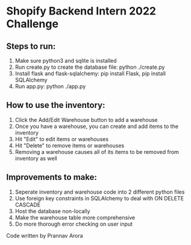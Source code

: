 # Shopify Backend Intern 2022 Challenge

## Steps to run:
1. Make sure python3 and sqlite is installed
2. Run create.py to create the database file: python ./create.py
3. Install flask and flask-sqlalchemy: pip install Flask, pip install SQLAlchemy
4. Run app.py: python ./app.py

## How to use the inventory:
1. Click the Add/Edit Warehouse button to add a warehouse
2. Once you have a warehouse, you can create and add items to the inventory
3. Hit "Edit" to edit items or warehouses
4. Hit "Delete" to remove items or warehouses
5. Removing a warehouse causes all of its items to be removed from inventory as well


## Improvements to make:
1. Seperate inventory and warehouse code into 2 different python files
2. Use foreign key constraints in SQLAlchemy to deal with ON DELETE CASCADE 
3. Host the database non-locally
4. Make the warehouse table more comprehensive
5. Do more thorough error checking on user input


Code written by Prannav Arora



